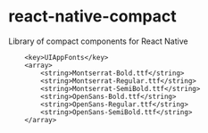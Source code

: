 # react-native-compact

Library of compact components for React Native

```
	<key>UIAppFonts</key>
	<array>
		<string>Montserrat-Bold.ttf</string>
		<string>Montserrat-Regular.ttf</string>
		<string>Montserrat-SemiBold.ttf</string>
		<string>OpenSans-Bold.ttf</string>
		<string>OpenSans-Regular.ttf</string>
		<string>OpenSans-SemiBold.ttf</string>
	</array>
```